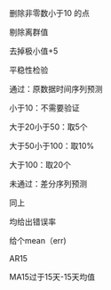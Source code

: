 删除非零数小于10 的点

剔除离群值

去掉极小值+5

平稳性检验

通过：原数据时间序列预测

小于10：不需要验证

大于20小于50：取5个

大于50小于100：取10%

大于100：取20个

未通过：差分序列预测

同上

均给出错误率

给个mean（err)

AR15

MA15过于15天-15天均值

